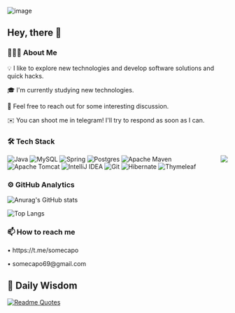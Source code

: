 ![image](https://github.com/somecapo/somecapo/assets/137711790/d581cf80-9d8b-4049-b5a5-8132695e5014)



<h2>Hey, there 👋</h2>


<h3>👨🏻‍💻  About Me</h3>
<p>💡  I like to explore new technologies and develop software solutions and quick hacks.</p>
<p>🎓  I'm currently studying new technologies.</p>
<p>💬  Feel free to reach out for some interesting discussion.</p>
<p>✉️  You can shoot me in telegram! I'll try to respond as soon as I can.</p>


<h3>🛠  Tech Stack</h3>


<img align="right" src="![image](https://github.com/somecapo/somecapo/assets/137711790/b0010f5d-9a91-477d-a85c-919c1cfe6887)
">

![Java](https://img.shields.io/badge/java-%23ED8B00.svg?style=for-the-badge&logo=openjdk&logoColor=white)
![MySQL](https://img.shields.io/badge/mysql-%2300f.svg?style=for-the-badge&logo=mysql&logoColor=white)
![Spring](https://img.shields.io/badge/spring-%236DB33F.svg?style=for-the-badge&logo=spring&logoColor=white)
![Postgres](https://img.shields.io/badge/postgres-%23316192.svg?style=for-the-badge&logo=postgresql&logoColor=white)
![Apache Maven](https://img.shields.io/badge/Apache%20Maven-C71A36?style=for-the-badge&logo=Apache%20Maven&logoColor=white)
![Apache Tomcat](https://img.shields.io/badge/apache%20tomcat-%23F8DC75.svg?style=for-the-badge&logo=apache-tomcat&logoColor=black)
![IntelliJ IDEA](https://img.shields.io/badge/IntelliJIDEA-000000.svg?style=for-the-badge&logo=intellij-idea&logoColor=white)
![Git](https://img.shields.io/badge/git-%23F05033.svg?style=for-the-badge&logo=git&logoColor=white)
![Hibernate](https://img.shields.io/badge/Hibernate-59666C?style=for-the-badge&logo=Hibernate&logoColor=white)
![Thymeleaf](https://img.shields.io/badge/Thymeleaf-%23005C0F.svg?style=for-the-badge&logo=Thymeleaf&logoColor=white)



<h3>⚙️  GitHub Analytics</h3>


![Anurag's GitHub stats](https://github-readme-stats.vercel.app/api?username=somecapo&theme=default&show_icons=true)


![Top Langs](https://github-readme-stats.vercel.app/api/top-langs/?username=somecapo&layout=compact)



<h3>📫 How to reach me</h3>
<p>• https://t.me/somecapo</p>
<p>• somecapo69@gmail.com</p>

<h2>💭 Daily Wisdom</h2>
  
[![Readme Quotes](https://quotes-github-readme.vercel.app/api?type=horizontal&theme=dark)](https://github.com/piyushsuthar/github-readme-quotes)















